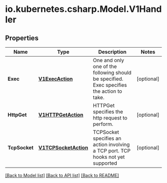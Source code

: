 # io.kubernetes.csharp.Model.V1Handler
## Properties

Name | Type | Description | Notes
------------ | ------------- | ------------- | -------------
**Exec** | [**V1ExecAction**](V1ExecAction.md) | One and only one of the following should be specified. Exec specifies the action to take. | [optional] 
**HttpGet** | [**V1HTTPGetAction**](V1HTTPGetAction.md) | HTTPGet specifies the http request to perform. | [optional] 
**TcpSocket** | [**V1TCPSocketAction**](V1TCPSocketAction.md) | TCPSocket specifies an action involving a TCP port. TCP hooks not yet supported | [optional] 

[[Back to Model list]](../README.md#documentation-for-models) [[Back to API list]](../README.md#documentation-for-api-endpoints) [[Back to README]](../README.md)

